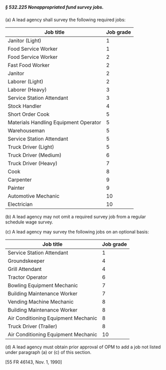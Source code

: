 ##### § 532.225 Nonappropriated fund survey jobs. #####

(a) A lead agency shall survey the following required jobs:

|              Job title              |Job grade|
|-------------------------------------|---------|
|           Janitor (Light)           |    1    |
|         Food Service Worker         |    1    |
|         Food Service Worker         |    2    |
|          Fast Food Worker           |    2    |
|               Janitor               |    2    |
|           Laborer (Light)           |    2    |
|           Laborer (Heavy)           |    3    |
|      Service Station Attendant      |    3    |
|            Stock Handler            |    4    |
|          Short Order Cook           |    5    |
|Materials Handling Equipment Operator|    5    |
|            Warehouseman             |    5    |
|      Service Station Attendant      |    5    |
|        Truck Driver (Light)         |    5    |
|        Truck Driver (Medium)        |    6    |
|        Truck Driver (Heavy)         |    7    |
|                Cook                 |    8    |
|              Carpenter              |    9    |
|               Painter               |    9    |
|         Automotive Mechanic         |   10    |
|             Electrician             |   10    |

(b) A lead agency may not omit a required survey job from a regular schedule wage survey.

(c) A lead agency may survey the following jobs on an optional basis:

|             Job title             |Job grade|
|-----------------------------------|---------|
|     Service Station Attendant     |    1    |
|           Groundskeeper           |    4    |
|          Grill Attendant          |    4    |
|         Tractor Operator          |    6    |
|    Bowling Equipment Mechanic     |    7    |
|    Building Maintenance Worker    |    7    |
|     Vending Machine Mechanic      |    8    |
|    Building Maintenance Worker    |    8    |
|Air Conditioning Equipment Mechanic|    8    |
|      Truck Driver (Trailer)       |    8    |
|Air Conditioning Equipment Mechanic|   10    |

(d) A lead agency must obtain prior approval of OPM to add a job not listed under paragraph (a) or (c) of this section.

[55 FR 46143, Nov. 1, 1990]